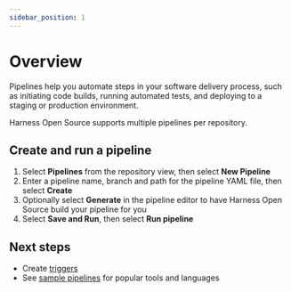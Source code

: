 ```yaml
---
sidebar_position: 1
---
```


# Overview

Pipelines help you automate steps in your software delivery process, such as initiating code builds, running automated tests, and deploying to a staging or production environment.

Harness Open Source supports multiple pipelines per repository.

## Create and run a pipeline

1. Select **Pipelines** from the repository view, then select **New Pipeline**
2. Enter a pipeline name, branch and path for the pipeline YAML file, then select **Create**
3. Optionally select **Generate** in the pipeline editor to have Harness Open Source build your pipeline for you
4. Select **Save and Run**, then select **Run pipeline**

## Next steps

- Create [triggers](triggers)
- See [sample pipelines](/category/samples) for popular tools and languages